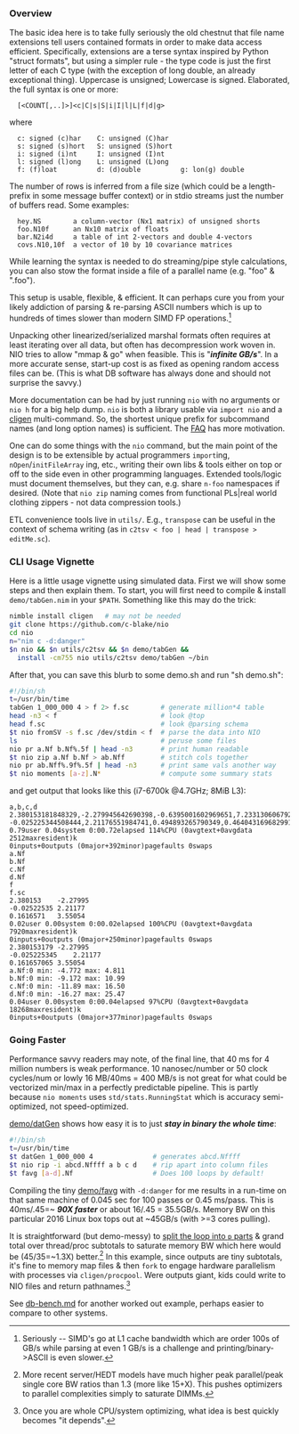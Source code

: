 ### Overview

The basic idea here is to take fully seriously the old chestnut that file name
extensions tell users contained formats in order to make data access efficient.
Specifically, extensions are a terse syntax inspired by Python "struct formats",
but using a simpler rule - the type code is just the first letter of each C type
(with the exception of long double, an already exceptional thing).  Uppercase is
unsigned; Lowercase is signed.  Elaborated, the full syntax is one or more:
```
  [<COUNT[,..]>]<c|C|s|S|i|I|l|L|f|d|g>
```
where
```
  c: signed (c)har    C: unsigned (C)har
  s: signed (s)hort   S: unsigned (S)hort
  i: signed (i)nt     I: unsigned (I)nt
  l: signed (l)ong    L: unsigned (L)ong
  f: (f)loat          d: (d)ouble          g: lon(g) double
```
The number of rows is inferred from a file size (which could be a length-prefix
in some message buffer context) or in stdio streams just the number of buffers
read.  Some examples:
```
  hey.NS        a column-vector (Nx1 matrix) of unsigned shorts
  foo.N10f      an Nx10 matrix of floats
  bar.N2i4d     a table of int 2-vectors and double 4-vectors
  covs.N10,10f  a vector of 10 by 10 covariance matrices
```
While learning the syntax is needed to do streaming/pipe style calculations, you
can also stow the format inside a file of a parallel name (e.g. "foo" & ".foo").

This setup is usable, flexible, & efficient.  It can perhaps cure you from your
likely addiction of parsing & re-parsing ASCII numbers which is up to hundreds
of times slower than modern SIMD FP operations.[^1]

Unpacking other linearized/serialized marshal formats often requires at least
iterating over all data, but often has decompression work woven in.  NIO tries
to allow "mmap & go" when feasible.  This is "***infinite GB/s***".  In a more
accurate sense, start-up cost is as fixed as opening random access files can be.
(This is what DB software has always done and should not surprise the savvy.)

More documentation can be had by just running `nio` with no arguments or `nio h`
for a big help dump.  `nio` is both a library usable via `import nio` and a
[cligen](https://github.com/c-blake/cligen) multi-command.  So, the shortest
unique prefix for subcommand names (and long option names) is sufficient.  The
[FAQ](https://github.com/c-blake/nio/tree/main/FAQ.md) has more motivation.

One can do some things with the `nio` command, but the main point of the design
is to be extensible by actual programmers `import`ing, `nOpen`/`initFileArray`
ing, etc., writing their own libs & tools either on top or off to the side even
in other programming languages.  Extended tools/logic must document themselves,
but they can, e.g. share `n-foo` namespaces if desired.  (Note that `nio zip`
naming comes from functional PLs|real world clothing zippers - not data
compression tools.)

ETL convenience tools live in `utils/`.  E.g., `transpose` can be useful in the
context of schema writing (as in `c2tsv < foo | head | transpose > editMe.sc`).

### CLI Usage Vignette

Here is a little usage vignette using simulated data.  First we will show some
steps and then explain them.  To start, you will first need to compile & install
`demo/tabGen.nim` in your `$PATH`.  Something like this may do the trick:
```sh
nimble install cligen   # may not be needed
git clone https://github.com/c-blake/nio
cd nio
n="nim c -d:danger"
$n nio && $n utils/c2tsv && $n demo/tabGen &&
  install -cm755 nio utils/c2tsv demo/tabGen ~/bin
```
After that, you can save this blurb to some demo.sh and run "sh demo.sh":
```sh
#!/bin/sh
t=/usr/bin/time
tabGen 1_000_000 4 > f 2> f.sc        # generate million*4 table
head -n3 < f                          # look @top
head f.sc                             # look @parsing schema
$t nio fromSV -s f.sc /dev/stdin < f  # parse the data into NIO
ls                                    # peruse some files
nio pr a.Nf b.Nf%.5f | head -n3       # print human readable
$t nio zip a.Nf b.Nf > ab.Nff         # stitch cols together
nio pr ab.Nff%.9f%.5f | head -n3      # print same vals another way
$t nio moments [a-z].N*               # compute some summary stats
```
and get output that looks like this (i7-6700k @4.7GHz; 8MiB L3):
```
a,b,c,d
2.380153181848329,-2.279945642690398,-0.6395001602969651,7.233130606792596
-0.025225344508444,2.21176551984741,0.494893265790349,0.4640431696829914
0.79user 0.04system 0:00.72elapsed 114%CPU (0avgtext+0avgdata 2512maxresident)k
0inputs+0outputs (0major+392minor)pagefaults 0swaps
a.Nf
b.Nf
c.Nf
d.Nf
f
f.sc
2.380153	-2.27995
-0.02522535	2.21177
0.1616571	3.55054
0.02user 0.00system 0:00.02elapsed 100%CPU (0avgtext+0avgdata 7920maxresident)k
0inputs+0outputs (0major+250minor)pagefaults 0swaps
2.380153179	-2.27995
-0.025225345	2.21177
0.161657065	3.55054
a.Nf:0 min: -4.772 max: 4.811
b.Nf:0 min: -9.172 max: 10.99
c.Nf:0 min: -11.89 max: 16.50
d.Nf:0 min: -16.27 max: 25.47
0.04user 0.00system 0:00.04elapsed 97%CPU (0avgtext+0avgdata 18268maxresident)k
0inputs+0outputs (0major+377minor)pagefaults 0swaps
```
### Going Faster

Performance savvy readers may note, of the final line, that 40 ms for 4 million
numbers is weak performance.  10 nanosec/number or 50 clock cycles/num or lowly
16 MB/40ms = 400 MB/s is not great for what could be vectorized min/max in a
perfectly predictable pipeline.  This is partly because `nio moments` uses
`std/stats.RunningStat` which is accuracy semi-optimized, not speed-optimized.

[demo/datGen](https://github.com/c-blake/nio/tree/main/demo/datGen.nim) shows
how easy it is to just ***stay in binary the whole time***:
```sh
#!/bin/sh
t=/usr/bin/time
$t datGen 1_000_000 4               # generates abcd.Nffff
$t nio rip -i abcd.Nffff a b c d    # rip apart into column files
$t favg [a-d].Nf                    # Does 100 loops by default!
```
Compiling the tiny [demo/favg](https://github.com/c-blake/nio/tree/main/demo/favg.nim)
with `-d:danger` for me results in a run-time on that same machine of 0.045 sec
for 100 passes or 0.45 ms/pass.  This is 40ms/.45=~ ***90X faster*** or about
16/.45 = 35.5GB/s.  Memory BW on this particular 2016 Linux box tops out at
~45GB/s (with >=3 cores pulling).

It is straightforward (but demo-messy) to [split the loop into `p`
parts](https://forum.nim-lang.org/t/9115#59567) & grand total over thread/proc
subtotals to saturate memory BW which here would be (45/35=~1.3X) better.[^2] In
this example, since outputs are tiny subtotals, it's fine to memory map files &
then `fork` to engage hardware parallelism with processes via `cligen/procpool`.
Were outputs giant, kids could write to NIO files and return pathnames.[^3]

See [db-bench.md](https://github.com/c-blake/nio/tree/main/db-bench.md) for
another worked out example, perhaps easier to compare to other systems.

[^1]: Seriously -- SIMD's go at L1 cache bandwidth which are order 100s of GB/s
while parsing at even 1 GB/s is a challenge and printing/binary->ASCII is even
slower.

[^2]: More recent server/HEDT models have much higher peak parallel/peak single
core BW ratios than 1.3 (more like 15+X).  This pushes optimizers to parallel
complexities simply to saturate DIMMs.

[^3]: Once you are whole CPU/system optimizing, what idea is best quickly
becomes "it depends".
